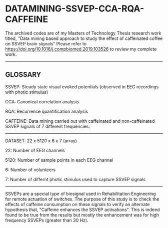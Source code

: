 # DATAMINING-SSVEP-CCA-RQA-CAFFEINE 

The archived codes are of my Masters of Technology Thesis research work titled, "Data mining based approach to study the effect of caffeinated coffee on SSVEP brain signals" Please refer to https://doi.org/10.1016/j.compbiomed.2019.103526 to review my complete work.

-------
GLOSSARY
-------

SSVEP: Steady state visual evoked potentials (observed in EEG recordings with photic stimulus)

CCA: Canonical correlation analysis

RQA: Recurrence quantification analysis

CAFFEINE: Data mining carried out with caffeinated and non-caffeinated SSVEP signals of 7 different frequencies.

-------

DATASET: 22 x 5120 x 6 x 7 (array)

  22: Number of EEG channels
  
  5120: Number of sample points in each EEG channel
  
  6: Number of volunteers
  
  7: Number of differnt photic stimulus used to capture SSVEP signals
  
------

SSVEPs are a special type of biosignal used in Rehabilitation Engineering for remote actuation of switches. The purpose of this study is to check the effects of caffeine consumption on these signals to verify an alternate hypothesis that, "Caffeine enhances the SSVEP activations". This is indeed found to be true from the results but mostly the enhancement was for high frequency SSVEPs (greater than 30 Hz).  
